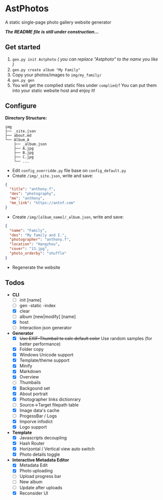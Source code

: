 # AstPhotos
A static single-page photo gallery website generator

***The README file is still under construction...***

## Get started
1. `gen.py init Astphoto` *( you can replace "Astphoto" to the name you like )*
1. `gen.py create album "My Family"`
1. Copy your photos/images to `img/my_family/`
1. `gen.py gen`
1. You will get the complied static files under `complied/`! You can put them into your static website host and enjoy it!

## Configure

**Directory Structure:**
```
img
├── _site.json
├── about.md
└── Album_A
    ├── _album.json
    ├── A.jpg
    ├── B.jpg
    ├── C.jpg
    └── ...
```

- Edit `config_overridde.py` file base on `config_default.py`
- Create `/img/_site.json`, write and save:
```json
{
  "title": "anthony.f",
  "des": "photography",
  "me": "anthony",
  "me_link": "https://antnf.com"
}
```
- Create `/img/[album_name]/_album.json`, write and save:
```json
{
  "name": "Family",
  "des": "My family and I.",
  "photographer": "anthony.f",
  "location": "Hangzhou",
  "cover": "13.jpg",
  "photo_orderby": "shuffle"
}
```
- Regenerate the website

## Todos
- **CLI**
  - [ ] init [name]
  - [ ] gen -static -index
  - [x] clear
  - [ ] album [new|modify] [name]
  - [x] host
  - [ ] Interaction json generator

- **Generator**
  - [x] ~~Use EXIF-Thumbail to calc default color~~ Use random samples (for better performance)
  - [x] Folder copy
  - [x] Windows Unicode support
  - [x] Template/theme support
  - [x] Minify
  - [x] Markdown
  - [x] Overview
  - [ ] Thumbails
  - [x] Backgound set
  - [x] About portrait
  - [x] Photographer links dictionrary
  - [ ] Source->Target filepath table
  - [x] Image data's cache
  - [ ] ProgessBar / Logs
  - [x] Imporve infodict
  - [x] Logo support

- **Template**
  - [x] Javascripts decoupling
  - [x] Hash Router
  - [x] Horizontal / Vertical view auto switch
  - [x] Photo details toggle

- **Interactive Metadata Editor**
  - [x] Metadata Edit
  - [x] Photo uploading
  - [ ] Upload progress bar
  - [ ] New album
  - [ ] Update after uploads
  - [x] Reconsider UI
